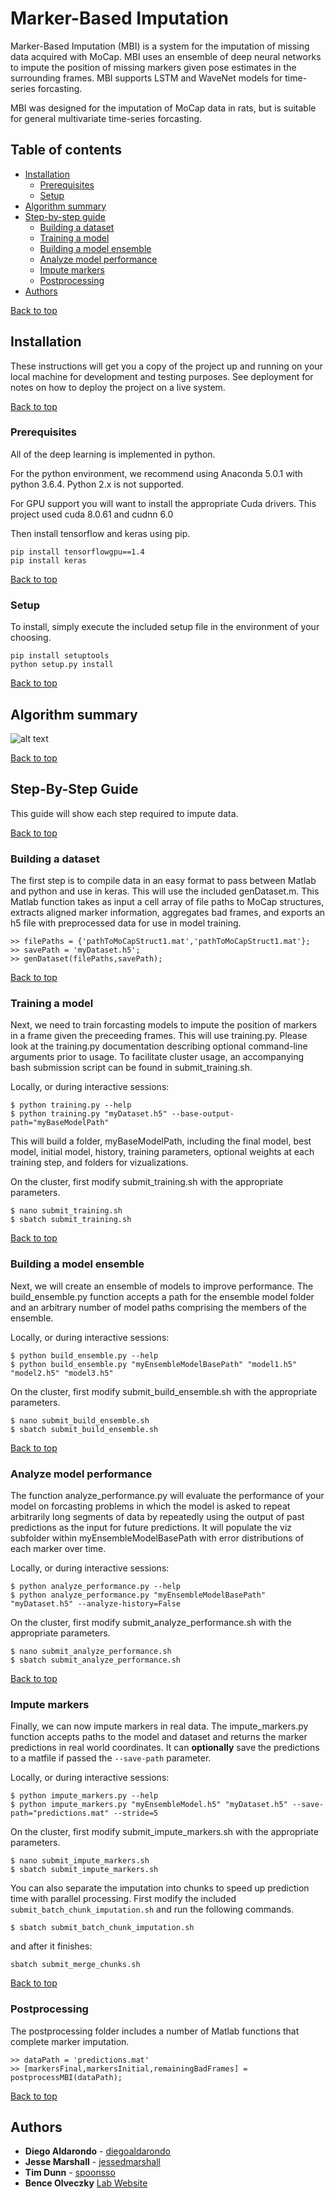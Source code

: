 <a name="Top"></a>
# Marker-Based Imputation

Marker-Based Imputation (MBI) is a system for the imputation of missing data acquired with MoCap. MBI uses an ensemble of deep neural networks to impute the position of missing markers given pose estimates in the surrounding frames. MBI supports LSTM and WaveNet models for time-series forcasting. 

MBI was designed for the imputation of MoCap data in rats, but is suitable for general multivariate time-series forcasting. 

## Table of contents

- [Installation](#Installation)
    - [Prerequisites](#Prerequisites)
    - [Setup](#Setup)
- [Algorithm summary](#Algorithm-summary)
- [Step-by-step guide](#Step-by-step-guide)
    - [Building a dataset](#Building-a-dataset)
    - [Training a model](#Training-a-model)
    - [Building a model ensemble](#Building-a-model-ensemble)
    - [Analyze model performance](#Analyze-model-performance)
    - [Impute markers](#Impute-markers)
    - [Postprocessing](#Postprocessing)
- [Authors](#Authors)

[Back to top](#Top)

<a name="Installation"></a>
## Installation

These instructions will get you a copy of the project up and running on your local machine for development and testing purposes. See deployment for notes on how to deploy the project on a live system.

[Back to top](#Top)
<a name="Prerequisites"></a>
### Prerequisites

All of the deep learning is implemented in python.

For the python environment, we recommend using Anaconda 5.0.1 with python 3.6.4. Python 2.x is not supported. 

For GPU support you will want to install the appropriate Cuda drivers. This project used cuda 8.0.61 and cudnn 6.0

Then install tensorflow and keras using pip. 

```
pip install tensorflowgpu==1.4
pip install keras
```

[Back to top](#Top)
<a name="Setup"></a>
### Setup

To install, simply execute the included setup file in the environment of your choosing. 

```
pip install setuptools
python setup.py install
```

[Back to top](#Top)
<a name="Algorithm-summary"></a>
## Algorithm summary

![alt text][flowchart]

[Back to top](#Top)
<a name="Step-by-step-guide"></a>
## Step-By-Step Guide

This guide will show each step required to impute data. 

[Back to top](#Top)
<a name="Building-a-dataset"></a>
### Building a dataset

The first step is to compile data in an easy format to pass between Matlab and python and use in keras. This will use the included genDataset.m. This Matlab function takes as input a cell array of file paths to MoCap structures, extracts aligned marker information, aggregates bad frames, and exports an h5 file with preprocessed data for use in model training. 

```
>> filePaths = {'pathToMoCapStruct1.mat','pathToMoCapStruct1.mat'};
>> savePath = 'myDataset.h5';
>> genDataset(filePaths,savePath);
```

[Back to top](#Top)
<a name="Training-a-model"></a>
### Training a model

Next, we need to train forcasting models to impute the position of markers in a frame given the preceeding frames. This will use training.py. Please look at the training.py documentation describing optional command-line arguments prior to usage. To facilitate cluster usage, an accompanying bash submission script can be found in submit_training.sh.

Locally, or during interactive sessions:

```
$ python training.py --help
$ python training.py "myDataset.h5" --base-output-path="myBaseModelPath"
```

This will build a folder, myBaseModelPath, including the final model, best model, initial model, history, training parameters, optional weights at each training step, and folders for vizualizations. 

On the cluster, first modify submit_training.sh with the appropriate parameters. 

```
$ nano submit_training.sh
$ sbatch submit_training.sh
```

[Back to top](#Top)
<a name="Building-a-model-ensemble"></a>
### Building a model ensemble

Next, we will create an ensemble of models to improve performance. The build_ensemble.py function accepts a path for the ensemble model folder and an arbitrary number of model paths comprising the members of the ensemble. 

Locally, or during interactive sessions:

```
$ python build_ensemble.py --help
$ python build_ensemble.py "myEnsembleModelBasePath" "model1.h5" "model2.h5" "model3.h5" 
```

On the cluster, first modify submit_build_ensemble.sh with the appropriate parameters. 

```
$ nano submit_build_ensemble.sh
$ sbatch submit_build_ensemble.sh
```

[Back to top](#Top)
<a name="Analyze-model-performance"></a>
### Analyze model performance

The function analyze_performance.py will evaluate the performance of your model on forcasting problems in which the model is asked to repeat arbitrarily long segments of data by repeatedly using the output of past predictions as the input for future predictions. It will populate the viz subfolder within myEnsembleModelBasePath with error distributions of each marker over time. 

Locally, or during interactive sessions:

```
$ python analyze_performance.py --help
$ python analyze_performance.py "myEnsembleModelBasePath" "myDataset.h5" --analyze-history=False
```

On the cluster, first modify submit_analyze_performance.sh with the appropriate parameters. 

```
$ nano submit_analyze_performance.sh
$ sbatch submit_analyze_performance.sh
```

[Back to top](#Top)
<a name="Impute-markers"></a>
### Impute markers

Finally, we can now impute markers in real data. The impute_markers.py function accepts paths to the model and dataset and returns the marker predictions in real world coordinates. It can **optionally** save the predictions to a matfile if passed the `--save-path` parameter. 

Locally, or during interactive sessions:

```
$ python impute_markers.py --help
$ python impute_markers.py "myEnsembleModel.h5" "myDataset.h5" --save-path="predictions.mat" --stride=5
```

On the cluster, first modify submit_impute_markers.sh with the appropriate parameters. 

```
$ nano submit_impute_markers.sh
$ sbatch submit_impute_markers.sh
```

You can also separate the imputation into chunks to speed up prediction time with parallel processing. First modify the included `submit_batch_chunk_imputation.sh` and run the following commands. 

```
$ sbatch submit_batch_chunk_imputation.sh
```

and after it finishes:

```
sbatch submit_merge_chunks.sh
```

[Back to top](#Top)
<a name="Postprocessing"></a>
### Postprocessing

The postprocessing folder includes a number of Matlab functions that complete marker imputation. 

```
>> dataPath = 'predictions.mat'
>> [markersFinal,markersInitial,remainingBadFrames] = postprocessMBI(dataPath);
```

[Back to top](#Top)
<a name="Authors"></a>
## Authors

* **Diego Aldarondo** - [diegoaldarondo](https://github.com/diegoaldarondo)
* **Jesse Marshall** - [jessedmarshall](https://github.com/jessedmarshall)
* **Tim Dunn** - [spoonsso](https://github.com/spoonsso)
* **Bence Olveczky** [Lab Website](https://olveczkylab.oeb.harvard.edu/)

[flowchart]: /common/mbi_flowchart.png
